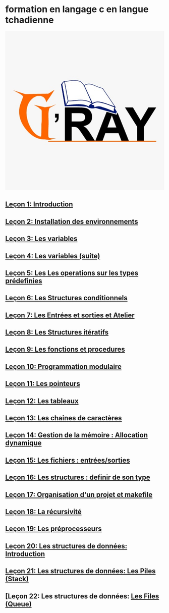 # formation en langage c en langue tchadienne

![](images/gray.jpeg)
## [Leçon 1: Introduction](docs/lecon1.md)
## [Leçon 2: Installation des environnements](docs/lecon2.md)
## [Leçon 3: Les variables](docs/lecon3.md)
## [Leçon 4: Les variables  (suite)](docs/lecon4.md)
## [Leçon 5: Les Les operations sur les types prédefinies](docs/lecon5.md)
## [Leçon 6: Les Structures conditionnels](docs/lecon6.md)
## [Leçon 7: Les Entrées et sorties et Atelier](docs/lecon7.md)
## [Leçon 8: Les Structures itératifs](docs/lecon8.md)
## [Leçon 9: Les fonctions et procedures](docs/lecon9.md)
## [Leçon 10: Programmation modulaire](docs/lecon10.md)
## [Leçon 11: Les pointeurs](docs/lecon11.md)
## [Leçon 12: Les tableaux](docs/lecon12.md)
## [Leçon 13: Les chaines de caractères](docs/lecon13.md)
## [Leçon 14: Gestion de la mémoire : Allocation dynamique](docs/lecon14.md)
## [Leçon 15: Les fichiers : entrées/sorties](docs/lecon15.md)
## [Leçon 16: Les structures : definir de son type](docs/lecon16.md)
## [Leçon 17: Organisation d'un projet et makefile](docs/lecon17.md)
## [Leçon 18: La récursivité](docs/lecon18.md)
## [Leçon 19: Les préprocesseurs](docs/lecon19.md)
## [Leçon 20: Les structures de données: Introduction](docs/lecon20.md)
## [Leçon 21: Les structures de données: Les Piles (Stack)](docs/lecon21.md)
## [Leçon 22: Les structures de données: [Les Files (Queue)](docs/lecon22.md)


